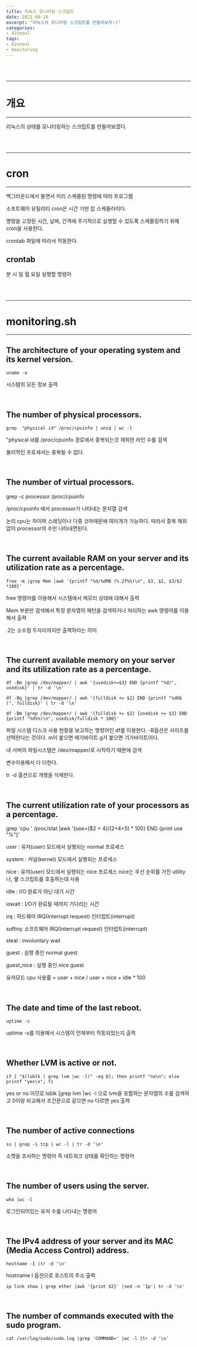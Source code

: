 ```yaml
---
title: 리눅스 모니터링 스크립트
date: 2021-09-16
excerpt: "리눅스의 모니터링 스크립트를 만들어보자:)"
categories:
- 42seoul
tags:
- 42seoul
- monitoring
---
```



<br />
<br />

---

# 개요

---

리눅스의 상태를 모니터링하는 스크립트를 만들어보겠다.



<br />
<br />

---

# cron

---

백그라운드에서 돌면서 미리 스케줄된 명령에 따라 프로그램

소프트웨어 유틸리티 cron은 시간 기반 잡 스케줄러이다.

명령을 고정된 시간, 날짜, 간격에 주기적으로 실행할 수 있도록 스케줄링하기 위해 cron을 사용한다.

crontab 파일에 따라서 작동한다.

## crontab

분 시 일 월 요일 실행할 명령어

<br />
<br />

---

# monitoring.sh

---

## The architecture of your operating system and its kernel version.

`uname -a`

시스템의 모든 정보 출력

<br />

## The number of physical processors.

`grep  "physical id" /proc/cpuinfo | uniq | wc -l`

"physical id를 /proc/cpuinfo 경로에서 중복되는것 제외한 라인 수를 검색 

물리적인 프로세서는 중복될 수 없다.

<br />

## The number of virtual processors.

grep -c processor /proc/cpuinfo

/proc/cpuinfo 에서 processor가 나타내는 문자열 검색

논리 cpu는 하이퍼 스레딩이나 다중 코어때문에 여러개가 가능하다. 따라서 중복 제외 없이 processor의 수만 나타내면된다.

<br />

## The current available RAM on your server and its utilization rate as a percentage.

`free -m |grep Mem |awk '{printf "%d/%dMB (%.2f%%)\n", $3, $2, $3/$2 *100}'`

free 명령어를 이용해서 시스템에서 메모리 상태에 대해서 출력

Mem 부분만 검색해서 특정 문자열의 패턴을 검색하거나 처리하는 awk 명령어를 이용해서 출력

.2는 소수점 두자리까지만 출력하라는 의미

<br />

## The current available memory on your server and its utilization rate as a percentage.

`df -Bm |grep /dev/mapper/ | awk '{usedisk+=$3} END {printf "%d/", usedisk}' | tr -d '\n'`

`df -Bg |grep /dev/mapper/ | awk '{fulldisk += $2} END {printf "%dGb (", fulldisk}' | tr -d '\n'`

`df -Bm |grep /dev/mapper/ | awk '{fulldisk += $2} {usedisk += $3} END {printf "%d%%)\n", usedisk/fulldisk * 100}'
`

파일 시스템 디스크 사용 현황을 보고하는 명령어인 df를 이용한다. -B옵션은 사이즈를 선택한다는 것이다. m이 붙으면 메가바이트 g가 붙으면 기가바이트이다. 

내 서버의 파일시스템은 /dev/mapper/로 시작하기 때문에 검색

변수이용해서 다 더한다. 

tr -d 옵션으로 개행을 삭제한다.


<br />

## The current utilization rate of your processors as a percentage.

grep 'cpu ' /proc/stat |awk '{use=($2 + $4)/($2+$4+$5) * 100} END {print use "%"}'


user : 유저(user) 모드에서 실행되는 normal 프로세스

system : 커널(kernel) 모드에서 실행되는 프로세스

nice : 유저(user) 모드에서 실행되는 nice 프로세스 nice는 우선 순위를 가진 utility나, 쉘 스크립트를 호출하는데 사용

idle : I/O 완료가 아닌 대기 시간

iowait : I/O가 완료될 때까지 기다리는 시간

irq : 하드웨어 IRQ(Interrupt request) 인터럽트(interrupt) 

softirq: 소프트웨어 IRQ(Interrupt request) 인터럽트(interrupt) 

steal : involuntary wait

guest : 실행 중인 normal guest

guest_nice : 실행 중인 nice guest

유저모드 cpu 사용률 = user + nice / user + nice + idle  * 100

<br />

## The date and time of the last reboot.

`uptime -s`

uptime -s를 이용해서 시스템이 언제부터 작동되었는지 출력

<br />

## Whether LVM is active or not.

`if [ "$(lsblk | grep lvm |wc -l)" -eq 0]; then printf "no\n"; else printf "yes\n"; fi`

yes or no 이므로 lsblk |grep lvm |wc -l 으로 lvm을 포함하는 문자열의 수를 검색하고 0이랑 비교해서 조건문으로 같으면 no 다르면 yes 출력

<br />

## The number of active connections

`ss | grep -i tcp | wc -l | tr -d '\n'`

소켓을 조사하는 명령어 즉 네트워크 상태를 확인하는 명령어

<br />

## The number of users using the server.

`who |wc -l`

로그인되어있는 유저 수를 나타내는 명령어


<br />

## The IPv4 address of your server and its MAC (Media Access Control) address.

`hostname -I |tr -d '\n'`

hostname I 옵션으로 호스트의 주소 출력

`ip link show | grep ether |awk '{print $2}' |sed -n '1p'| tr -d '\n'`


<br />

## The number of commands executed with the sudo program.

`cat /var/log/sudo/sudo.log |grep 'COMMAND=' |wc -l |tr -d '\n'`

